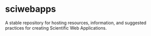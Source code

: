 # sciwebapps
A stable repository for hosting resources, information, and suggested practices for creating Scientific Web Applications. 

